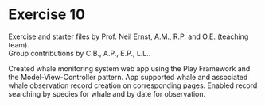 # Exercise 10

Exercise and starter files by Prof. Neil Ernst, A.M., R.P. and O.E. (teaching team).  
Group contributions by C.B., A.P., E.P., L.L..

Created whale monitoring system web app using the Play Framework and the Model-View-Controller 
pattern. App supported whale and associated whale observation record creation on corresponding pages. Enabled record searching by species for whale and by date for observation.
